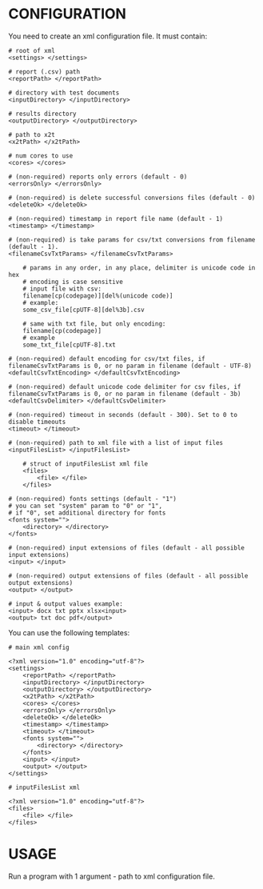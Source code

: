 CONFIGURATION
=============

You need to create an xml configuration file. It must contain:

	# root of xml
	<settings> </settings>

	# report (.csv) path
	<reportPath> </reportPath>

	# directory with test documents
	<inputDirectory> </inputDirectory>

	# results directory
	<outputDirectory> </outputDirectory>

	# path to x2t
	<x2tPath> </x2tPath>

	# num cores to use
	<cores> </cores>

	# (non-required) reports only errors (default - 0)
	<errorsOnly> </errorsOnly>

	# (non-required) is delete successful conversions files (default - 0)
	<deleteOk> </deleteOk>

	# (non-required) timestamp in report file name (default - 1)
	<timestamp> </timestamp>

	# (non-required) is take params for csv/txt conversions from filename (default - 1).
	<filenameCsvTxtParams> </filenameCsvTxtParams>

		# params in any order, in any place, delimiter is unicode code in hex
		# encoding is case sensitive
		# input file with csv:
		filename[cp(codepage)][del%(unicode code)]
		# example:
		some_csv_file[cpUTF-8][del%3b].csv

		# same with txt file, but only encoding:
		filename[cp(codepage)]
		# example
		some_txt_file[cpUTF-8].txt

	# (non-required) default encoding for csv/txt files, if filenameCsvTxtParams is 0, or no param in filename (default - UTF-8)
	<defaultCsvTxtEncoding> </defaultCsvTxtEncoding>

	# (non-required) default unicode code delimiter for csv files, if filenameCsvTxtParams is 0, or no param in filename (default - 3b)
	<defaultCsvDelimiter> </defaultCsvDelimiter>

	# (non-required) timeout in seconds (default - 300). Set to 0 to disable timeouts
	<timeout> </timeout>

	# (non-required) path to xml file with a list of input files
	<inputFilesList> </inputFilesList>

		# struct of inputFilesList xml file
		<files>
			<file> </file>
		</files>

	# (non-required) fonts settings (default - "1")
	# you can set "system" param to "0" or "1",
	# if "0", set additional directory for fonts
	<fonts system="">
		<directory> </directory>
	</fonts>

	# (non-required) input extensions of files (default - all possible input extensions)
	<input> </input>

	# (non-required) output extensions of files (default - all possible output extensions)
	<output> </output>

	# input & output values example:
	<input> docx txt pptx xlsx<input>
	<output> txt doc pdf</output>
	

You can use the following templates:

	# main xml config

	<?xml version="1.0" encoding="utf-8"?>
	<settings>
		<reportPath> </reportPath>
		<inputDirectory> </inputDirectory>
		<outputDirectory> </outputDirectory>
		<x2tPath> </x2tPath>
		<cores> </cores>
		<errorsOnly> </errorsOnly>
		<deleteOk> </deleteOk>
		<timestamp> </timestamp>
		<timeout> </timeout>
		<fonts system="">
			<directory> </directory>
		</fonts>
		<input> </input>
		<output> </output>
	</settings>

	# inputFilesList xml
	
	<?xml version="1.0" encoding="utf-8"?>
	<files>
		<file> </file>
	</files>

USAGE
=====

Run a program with 1 argument - path to xml configuration file.